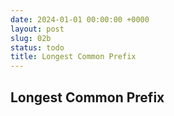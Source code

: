 ```yaml
---
date: 2024-01-01 00:00:00 +0000
layout: post
slug: 02b
status: todo
title: Longest Common Prefix
---
```


## Longest Common Prefix